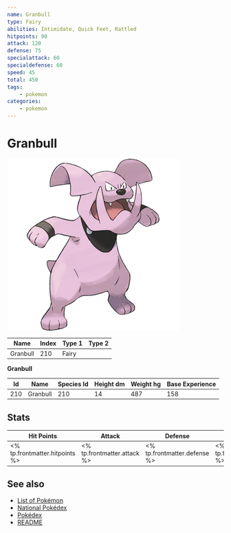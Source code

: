 ```yaml
---
name: Granbull
type: Fairy
abilities: Intimidate, Quick Feet, Rattled
hitpoints: 90
attack: 120
defense: 75
specialattack: 60
specialdefense: 60
speed: 45
total: 450
tags:
    - pokemon
categories:
    - pokemon
---
```


# Granbull


![Granbull](images/210.png)

| **Name** | **Index** | **Type 1** | **Type 2** |
|----|----|----|----|
| Granbull | 210 | Fairy  |  |

**Granbull** 




| **Id** | **Name** | **Species Id** | **Height dm** | **Weight hg** | **Base Experience** |
|--------|----------|----------------|------------|------------|---------------------|
| 210 | Granbull | 210 | 14 | 487 | 158 |



## Stats

| **Hit Points** | **Attack** | **Defense** | **Special Attack** | **Special Defense** | **Speed** | **Total** |
|----------------|------------|-------------|--------------------|---------------------|-----------|-----------|
| <% tp.frontmatter.hitpoints %> | <% tp.frontmatter.attack %> | <% tp.frontmatter.defense %> | <% tp.frontmatter.specialattack %> | <% tp.frontmatter.specialdefense %> | <% tp.frontmatter.speed %> | <% tp.frontmatter.total %> |

## See also

- [List of Pokémon](../pokemon.md)
- [National Pokédex](../national_pokedex.md)
- [Pokédex](../pokedex.md)
- [README](../README.md)
